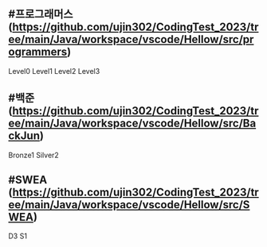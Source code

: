 #프로그래머스 (https://github.com/ujin302/CodingTest_2023/tree/main/Java/workspace/vscode/Hellow/src/programmers)
---
Level0
Level1
Level2
Level3

#백준(https://github.com/ujin302/CodingTest_2023/tree/main/Java/workspace/vscode/Hellow/src/BackJun)
---
Bronze1
Silver2

#SWEA (https://github.com/ujin302/CodingTest_2023/tree/main/Java/workspace/vscode/Hellow/src/SWEA)
---
D3
S1
